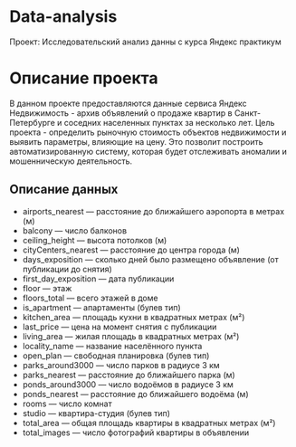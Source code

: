 # Data-analysis
Проект: Исследовательский анализ данны с курса Яндекс практикум

# Описание проекта

В данном проекте предоставляются данные сервиса Яндекс Недвижимость - архив объявлений о продаже квартир в Санкт-Петербурге и соседних населенных пунктах за несколько лет. Цель проекта - определить рыночную стоимость объектов недвижимости и выявить параметры, влияющие на цену. Это позволит построить автоматизированную систему, которая будет отслеживать аномалии и мошенническую деятельность.

## Описание данных
- airports_nearest — расстояние до ближайшего аэропорта в метрах (м)
- balcony — число балконов
- ceiling_height — высота потолков (м)
- cityCenters_nearest — расстояние до центра города (м)
- days_exposition — сколько дней было размещено объявление (от публикации до снятия)
- first_day_exposition — дата публикации
- floor — этаж
- floors_total — всего этажей в доме
- is_apartment — апартаменты (булев тип)
- kitchen_area — площадь кухни в квадратных метрах (м²)
- last_price — цена на момент снятия с публикации
- living_area — жилая площадь в квадратных метрах (м²)
- locality_name — название населённого пункта
- open_plan — свободная планировка (булев тип)
- parks_around3000 — число парков в радиусе 3 км
- parks_nearest — расстояние до ближайшего парка (м)
- ponds_around3000 — число водоёмов в радиусе 3 км
- ponds_nearest — расстояние до ближайшего водоёма (м)
- rooms — число комнат
- studio — квартира-студия (булев тип)
- total_area — общая площадь квартиры в квадратных метрах (м²)
- total_images — число фотографий квартиры в объявлении


